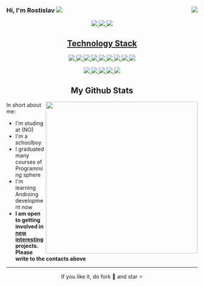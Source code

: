 
### Hi, I'm Rostislav  <img src="https://img.icons8.com/color/20/000000/instagram-verification-badge.png"/><a href="" target="_blank"> <img align="right" src="https://komarev.com/ghpvc/?username=ROSTGG"/>

<p align="center">
 
 <img src="https://badges.pufler.dev/visits/ritik307/ROSTGG"/> 
 <!-- <img src="https://badges.pufler.dev/years/ROSTGG"/> -->
 <img src="https://badges.pufler.dev/repos/ROSTGG"/>
 <img src="https://badges.pufler.dev/commits/monthly/ROSTGG" />

</p>

<!-- <p align="center">
  I'm a 3rd year student pursuing Master's in Computer Applications 🎓 from Guru Gobind Singh Indraprastha University 🏛. I'm a passionate learner who's always willing to learn and work across technologies and domains 💡. I love to explore new technologies and leverage them to solve real-life problems ✨. Apart from that I also love to guide and mentor newbies👨🏻‍💻. I'm deep into Web 🕸️ Development.
</p>   -->

<h2 align="center">Technology Stack </h2>

<p align="center">
<img src="https://img.shields.io/badge/-Blender-00599C?style=flat-square&logo=blender"/>
<img src="https://img.shields.io/badge/-JetBrains-00599C?style=flat-square&logo=JetBrains"/>
<img src="https://img.shields.io/badge/-Csharp-00599C?style=flat-square&logo=csharp"/>
<img src="https://img.shields.io/badge/-C++-00599C?style=flat-square&logo=c"/>
<img src="https://img.shields.io/badge/-Python-00641C?style=flat-square&logo=Python&logoColor=white"/>
<img src="https://img.shields.io/badge/-HTML5-E34F26?style=flat-square&logo=html5&logoColor=white"/>
<img src="https://img.shields.io/badge/-CSS3-1572B6?style=flat-square&logo=css3"/>
<img src="https://img.shields.io/badge/-Git-black?style=flat-square&logo=git"/>
<img src="https://img.shields.io/badge/-GitHub-black?style=flat-square&logo=github"/>
</p>

<p align="center">
<!-- <img src="https://img.shields.io/badge/-ritik-purple?style=flat-square&logo=instagram&logoColor=white&link=https://www.instagram.com/pinkdogg307/"/> -->
<a href="mailto: rm9261470349@gmail.com">
 <img src="https://img.shields.io/badge/-rm9261470349-c14438?style=flat-square&logo=Gmail&logoColor=white&link=mailto:rm9261470349@gmail.com"/>
</a>
<a href="mailto: rostislav-mansurov-08@mail.ru">
 <img src="https://img.shields.io/badge/-rostislav-c14438?style=flat-square&logo=mail.ru&logoColor=white&link=mailto:rostislav-mansurov-08@mail.ru"/>
</a>
<a href="https://t.me/RM1238g">
 <img src="https://img.shields.io/badge/-Rostislav-blue?style=flat-square&logo=vk&logoColor=white&link=https://vk.com/id689745650"/>
</a>
<a href="https://www.youtube.com/channel/UCuBgbZkcrRdV_9l6X4RPEVw">
 <img src="https://img.shields.io/badge/-RM1238-white?style=flat-square&logo=youtube&logoColor=red&link=https://www.youtube.com/channel/UCuBgbZkcrRdV_9l6X4RPEVw"/>
</a>
<a href="https://habr.com/ru/users/RM5638/">
 <img src="https://img.shields.io/badge/-RM5638-blue?style=flat-square&logo=habr&logoColor=white&link=https://habr.com/ru/users/RM5638/"/>
</a>

</p>



<h2 align="center">
  My Github Stats
</h2>
<p>
<img width="400px" align="right" src="https://github-readme-stats.vercel.app/api?username=ROSTGG&theme=algolia&show_icons=true&hide_border=true&count_private=true&layout=compact" />  

In short about me:
- I'm studing at (NO)
- I'm a schoolboy
- I graduated many courses of Programming sphere
- I'm learning Androing development now
- **I am open to getting involved in <u>new interesting</u> projects. Please write to the contacts above**


<p>
<hr>
<p align="center">If you like it, do fork 🍴 and star ⭐</p>
